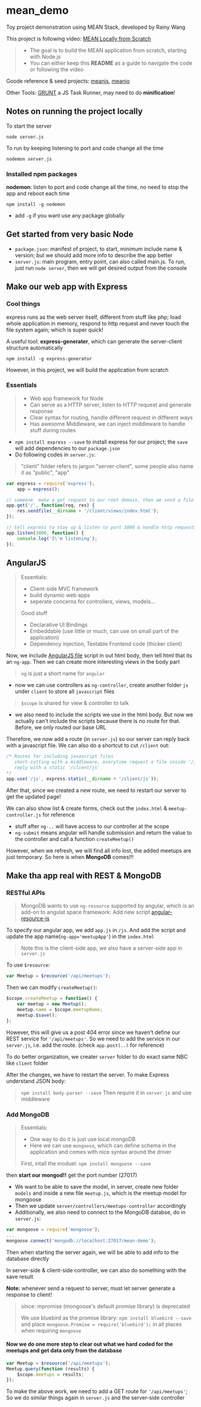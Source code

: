 # mean_demo
Toy project demonstration using MEAN Stack, developed by Rainy Wang

This project is following video: [MEAN Locally from Scratch](https://www.youtube.com/watch?v=AEE7DY2AYvI&list=RDAEE7DY2AYvI)
> 
> * The goal is to build the MEAN application from scratch, starting with Node.js
> * You can either keep this <b>README</b> as a guide to navigate the code or following the video

Goode reference & seed projects: [meanjs](http://meanjs.org/), [meanio](http://mean.io)

Other Tools: [GRUNT](http://gruntjs.com) a JS Task Runner, may need to do <b>minification</b>!

## Notes on running the project locally

To start the server

```
node server.js
```

To run by keeping listening to port and code change all the time

```
nodemon server.js
```

### Installed npm packages
 
<b>nodemon</b>: listen to port and code change all the time, no need to stop the app and reboot each time

```
npm install -g nodemon
```

* add `-g` if you want use any package globally

## Get started from very basic Node
* `package.json`: manifest of project, to start, minimum include name & version; but we should add more info to describe the app better
* `server.js`: main program, entry point, can also called main.js. To run, just run `node server`, then we will get desired output from the console

## Make our web app with Express

### Cool things
express runs as the web server itself, different from stuff like php; load whole application in memory, respond to http request and never touch the file system again; which is super quick!

A useful tool: <b>express-generater</b>, which can generate the server-client structure automatically

```
npm install -g express-generator
```

However, in this project, we will build the application from scratch

### Essentials
> 
> * Web app framework for Node 
> * Can serve as a HTTP server, listen to HTTP request and generate response
> * Clear syntax for routing, handle different request in different ways
> * Has awesome Middleware, we can inject middleware to handle stuff during routes

* `npm install express --save` to install express for our project; the `save` will add dependencies to our `package.json`
* Do following codes in `server.js`: 


> "client" folder refers to jargon "server-client", some people also name it as "public", "app"

```javascript
var express = require('express');
    app = express();

// someone  make a get request to our root domain, then we send a file as a response
app.get('/', function(req, res) {
	res.sendfile(__dirname + '/client/views/index.html');
}); 

// tell express to stay up & listen to port 3000 & handle http requests
app.listen(3000, function() {
	console.log('I\'m listening');
});
```

## AngularJS
> Essentials:
> 
> * Client-side MVC framework
> * build dynamic web apps
> * seperate concerns for controllers, views, models...
> 
> Good stuff
> 
> * Declarative UI Bindings
> * Embeddable (use little or much, can use on small part of the application)
> * Dependency injection, Testable Frontend code (thicker client)

Now, we include [AngularJS file](https://ajax.googleapis.com/ajax/libs/angularjs/1.2.16/angular.js) script in out html body, then tell html that its an `ng-app`. Then we can create more interesting views in the body part

> `ng` is just a short name for `angular`

* now we can use controllers as `ng-controller`, create another folder `js` under `client` to store all `javascript` files 

> `$scope` is shared for view & controller to talk

* we also need to include the scripts we use in the html body. But now we actually can't include the scripts because there is no route for that. Before, we only routed our base URL

Therefore, we now add a route (in `server.js`) so our server can reply back with a javascript file. We can also do a shortcut to cut `/client` out:

```javascript
/* Routes for including javascript files
   short-cutting with a middleware, everytime request a file inside '/js', 
   reply with a static '/client/js'
*/
app.use('/js', express.static(__dirname + '/client/js')); 
```

After that, since we created a new route, we need to restart our server to get the updated page!

We can also show list & create forms, check out the `index.html` & `meetup-controller.js` for reference

* stuff after `ng-..` will have access to our controller at the scope
* `ng-submit` means angular will handle submission and return the value to the controller and call a function `createMeetup()`

However, when we refresh, we will find all info lost, the added meetups are just temporary. So here is when <b>MongoDB</b> comes!!!

## Make tha app real with REST & MongoDB
### RESTful APIs

> MongoDB wants to use `ng-resource` supported by angular, which is an add-on to angulat space framework: Add new script [angular-resource-js](https://ajax.googleapis.com/ajax/libs/angularjs/1.2.16/angular-resource.js)

To specify our angular app, we add `app.js` in `/js`. And add the script and update the app name(`ng-app='meetupApp'`) in the `index.html`
> Note this is the client-side app, we also have a server-side app in `server.js`

To use `$resource`:

```javascript
var Meetup = $recource('/api/meetups');
```
Then we can modify `createMeetup()`:

```javascript
$scope.createMeetup = function() {		
	var meetup = new Meetup();
	meetup.name = $scope.meetupName; 
	meetup.$save();
};
```
However, this will give us a post 404 error since we haven't define our REST service for  `'/api/meetups'`. So we need to add the service in our `server.js`, i.e. add the route. (check `app.post(..)` for reference)

To do better organization, we creater `server` folder to do exact same NBC like `client` folder

After the changes, we have to restart the server. To make Express understand JSON body:
> `npm install body-parser --save`
Then require it in `server.js` and use middleware

### Add MongoDB
> Essentials:
> 
> * One way to do it is just use local mongoDB
> * Here we can use `mongoose`, which can define schema in the application and comes with nice syntax around the driver
> 
> First, intall the moduel: `npm install mongoose --save` 
 
then <b>start our mongod!!</b> get the port number (27017)

* We want to be able to save the model, in server, create new folder `models` and inside a new file `meetup.js`, which is the meetup model for mongoose
* Then we update `server/controllers/meetups-controller` accordingly
* Additionally, we also need to connect to the MongoDB databse, do in `server.js`:

```javascript
var mongoose = require('mongoose');
...
mongoose.connect('mongodb://localhost:27017/mean-demo');
```

Then when starting the server again, we will be able to add info to the database directly

In server-side & client-side controller, we can also do something with the save result

<b>Note:</b> whenever send a request to server, must let server generate a response to client!

> since: mpromise (mongoose's default promise library) is deprecated
> 
> We use bluebird as the promise library: `npm install bluebird --save`
> and place `mongoose.Promise = require('bluebird');` in all places when requiring `mongoose`
> 

#### Now we do one more step to clear out what we hard coded for the meetups and get data only from the database

```javascript
var Meetup = $resource('/api/meetups');
Meetup.query(function (results) {			
	$scope.meetups = results;
});
```
To make the above work, we need to add a GET route for `'/api/meetups'`; So we do similar things again in `server.js` and the server-side controller


